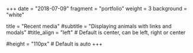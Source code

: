 +++
date = "2018-07-09"
fragment = "portfolio"
weight = 3
background = "white"

title = "Recent media"
#subtitle = "Displaying animals with links and modals"
#title_align = "left" # Default is center, can be left, right or center

#height = "110px" # Default is auto
+++